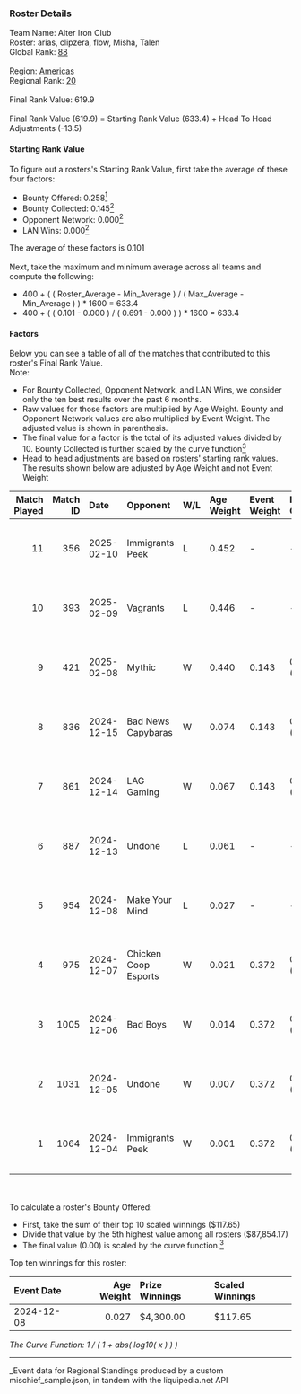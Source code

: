 ### Roster Details<br />
Team Name: Alter Iron Club<br />
Roster: arias, clipzera, flow, Misha, Talen<br />
Global Rank: [88](../../standings_global_2025_06_02.md)<br />
<br />
Region: [Americas]( ../../standings_americas_2025_06_02.md)<br />
Regional Rank: [20]( ../../standings_americas_2025_06_02.md)<br />
<br />
Final Rank Value:  619.9<br />
<br />
Final Rank Value (619.9) = Starting Rank Value (633.4) + Head To Head Adjustments (-13.5)<br />

#### Starting Rank Value<br />
To figure out a rosters's Starting Rank Value, first take the average of these four factors:<br />
- Bounty Offered: 0.258[<sup>1</sup>](#table2)
- Bounty Collected: 0.145[<sup>2</sup>](#table1)
- Opponent Network: 0.000[<sup>2</sup>](#table1)
- LAN Wins: 0.000[<sup>2</sup>](#table1)

The average of these factors is 0.101<br />
<br />
Next, take the maximum and minimum average across all teams and compute the following:<br />
- 400 + ( ( Roster_Average - Min_Average ) / ( Max_Average - Min_Average ) ) * 1600 = 633.4
- 400 + ( ( 0.101 - 0.000 ) / ( 0.691 - 0.000 ) ) * 1600 = 633.4


#### Factors<br />
Below you can see a table of all of the matches that contributed to this roster's Final Rank Value.<br />
Note:<br />

- For Bounty Collected, Opponent Network, and LAN Wins, we consider only the ten best results over the past 6 months.
- Raw values for those factors are multiplied by Age Weight. Bounty and Opponent Network values are also multiplied by Event Weight. The adjusted value is shown in parenthesis.
- The final value for a factor is the total of its adjusted values divided by 10. Bounty Collected is further scaled by the curve function[<sup>3</sup>](#curveFunction)
- Head to head adjustments are based on rosters' starting rank values. The results shown below are adjusted by Age Weight and not Event Weight
<span id="table1"></span><br />


| Match Played | Match ID | Date       | Opponent             | W/L | Age Weight | Event Weight | Bounty Collected | Opponent Network | LAN Wins  | H2H Adj. | Roster                               |
| -: | -: | :- | :- | :- | :- | :- | :- | :- | :- | -: | :- |
|           11 |      356 | 2025-02-10 | Immigrants Peek      | L   | 0.452      | -            | -                | -                | -         |    -7.29 | arias, clipzera, flow, Misha, Talen  |
|           10 |      393 | 2025-02-09 | Vagrants             | L   | 0.446      | -            | -                | -                | -         |    -9.52 | arias, clipzera, flow, Misha, Talen  |
|            9 |      421 | 2025-02-08 | Mythic               | W   | 0.440      | 0.143        | 0.000 (0.000)    | 0.000 (0.000)    | 0 (0.000) |     2.93 | arias, clipzera, flow, Misha, Talen  |
|            8 |      836 | 2024-12-15 | Bad News Capybaras   | W   | 0.074      | 0.143        | 0.000 (0.000)    | 0.023 (0.000)    | 0 (0.000) |     0.72 | arias, clipzera, Keiti, Misha, Talen |
|            7 |      861 | 2024-12-14 | LAG Gaming           | W   | 0.067      | 0.143        | 0.000 (0.000)    | 0.000 (0.000)    | 0 (0.000) |     0.45 | arias, clipzera, Keiti, Misha, Talen |
|            6 |      887 | 2024-12-13 | Undone               | L   | 0.061      | -            | -                | -                | -         |    -0.98 | arias, clipzera, Keiti, Misha, Talen |
|            5 |      954 | 2024-12-08 | Make Your Mind       | L   | 0.027      | -            | -                | -                | -         |    -0.42 | arias, clipzera, flow, Misha, Talen  |
|            4 |      975 | 2024-12-07 | Chicken Coop Esports | W   | 0.021      | 0.372        | 0.001 (0.000)    | 0.080 (0.001)    | 0 (0.000) |     0.25 | arias, clipzera, flow, Misha, Talen  |
|            3 |     1005 | 2024-12-06 | Bad Boys             | W   | 0.014      | 0.372        | 0.001 (0.000)    | 0.001 (0.000)    | 0 (0.000) |     0.21 | arias, clipzera, flow, Misha, Talen  |
|            2 |     1031 | 2024-12-05 | Undone               | W   | 0.007      | 0.372        | 0.000 (0.000)    | 0.041 (0.000)    | 0 (0.000) |     0.11 | arias, clipzera, flow, Misha, Talen  |
|            1 |     1064 | 2024-12-04 | Immigrants Peek      | W   | 0.001      | 0.372        | 0.000 (0.000)    | 0.246 (0.000)    | 0 (0.000) |     0.01 | arias, clipzera, flow, Misha, Talen  |

<br />
<span id="table2"></span><br />
To calculate a roster's Bounty Offered:<br />

- First, take the sum of their top 10 scaled winnings ($117.65)
- Divide that value by the 5th highest value among all rosters ($87,854.17)
- The final value (0.00) is scaled by the curve function.[<sup>3</sup>](#curveFunction)

Top ten winnings for this roster:<br />

| Event Date | Age Weight | Prize Winnings | Scaled Winnings |
| :- | -: | :- | :- |
| 2024-12-08 |      0.027 | $4,300.00      | $117.65         |


<span id="curveFunction"></span>_The Curve Function: 1 / ( 1 + abs( log10( x ) ) )_<br />

---
_Event data for Regional Standings produced by a custom mischief_sample.json, in tandem with the liquipedia.net API<br />
